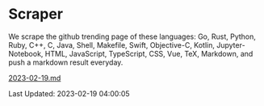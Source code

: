 # Scraper

We scrape the github trending page of these languages: Go, Rust, Python, Ruby, C++, C, Java, Shell, Makefile, Swift, Objective-C, Kotlin, Jupyter-Notebook, HTML, JavaScript, TypeScript, CSS, Vue, TeX, Markdown, and push a markdown result everyday.

[2023-02-19.md](https://github.com/yangwenmai/github-trending-backup/blob/master/2023-02-19.md)

Last Updated: 2023-02-19 04:00:05